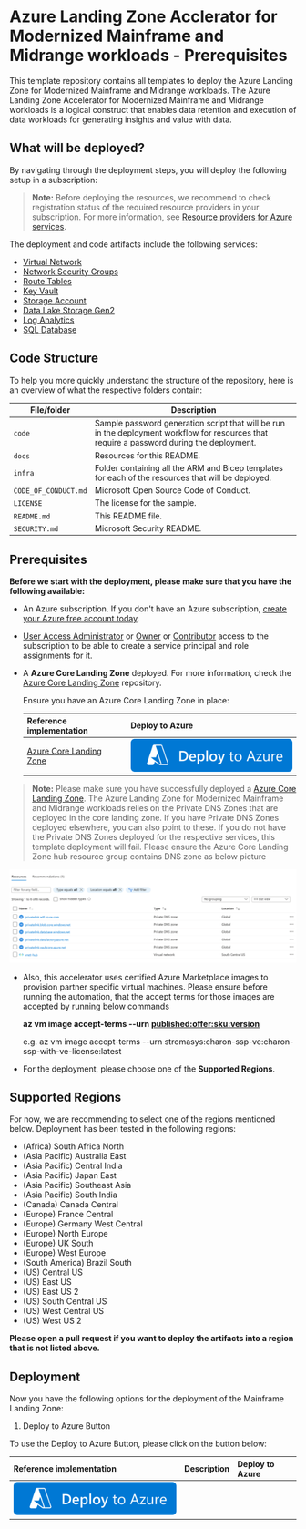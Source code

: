 # Azure Landing Zone Acclerator for Modernized Mainframe and Midrange workloads - Prerequisites

This template repository contains all templates to deploy the Azure Landing Zone for Modernized Mainframe and Midrange workloads. The Azure Landing Zone Accelerator for Modernized Mainframe and Midrange workloads is a logical construct that enables data retention and execution of data workloads for generating insights and value with data.

## What will be deployed?

By navigating through the deployment steps, you will deploy the following setup in a subscription:

> **Note:** Before deploying the resources, we recommend to check registration status of the required resource providers in your subscription. For more information, see [Resource providers for Azure services](https://docs.microsoft.com/azure/azure-resource-manager/management/resource-providers-and-types).

<!-- ( ![Mainframe Landing Zone](/docs/images/mainframeLandingZone.png) -->

The deployment and code artifacts include the following services:

- [Virtual Network](https://docs.microsoft.com/azure/virtual-network/virtual-networks-overview)
- [Network Security Groups](https://docs.microsoft.com/azure/virtual-network/network-security-groups-overview)
- [Route Tables](https://docs.microsoft.com/azure/virtual-network/virtual-networks-udr-overview)
- [Key Vault](https://docs.microsoft.com/azure/key-vault/general)
- [Storage Account](https://docs.microsoft.com/azure/storage/common/storage-account-overview)
- [Data Lake Storage Gen2](https://docs.microsoft.com/azure/storage/blobs/data-lake-storage-introduction)
- [Log Analytics](https://docs.microsoft.com/azure/azure-monitor/learn/quick-create-workspace)
- [SQL Database](https://docs.microsoft.com/azure/azure-sql/database/)

## Code Structure

To help you more quickly understand the structure of the repository, here is an overview of what the respective folders contain:

| File/folder                   | Description                                |
| ----------------------------- | ------------------------------------------ |
| `code`                        | Sample password generation script that will be run in the deployment workflow for resources that require a password during the deployment. |
| `docs`                        | Resources for this README.                 |
| `infra`                       | Folder containing all the ARM and Bicep templates for each of the resources that will be deployed. |
| `CODE_OF_CONDUCT.md`          | Microsoft Open Source Code of Conduct.     |
| `LICENSE`                     | The license for the sample.                |
| `README.md`                   | This README file.                          |
| `SECURITY.md`                 | Microsoft Security README.                 |

## Prerequisites



**Before we start with the deployment, please make sure that you have the following available:**

- An Azure subscription. If you don't have an Azure subscription, [create your Azure free account today](https://azure.microsoft.com/free/).
- [User Access Administrator](https://docs.microsoft.com/azure/role-based-access-control/built-in-roles#user-access-administrator) or [Owner](https://docs.microsoft.com/azure/role-based-access-control/built-in-roles#owner) or [Contributor](https://docs.microsoft.com/azure/role-based-access-control/built-in-roles#contributor) access to the subscription to be able to create a service principal and role assignments for it.

- A **Azure Core Landing Zone** deployed. For more information, check the [Azure Core Landing Zone](https://github.com/Azure/Enterprise-Scale/blob/main/docs/reference/adventureworks/README.md)  repository.

    Ensure you have an Azure Core Landing Zone in place:

    | Reference implementation   | Deploy to Azure |
    |:---------------------------|:----------------|
    |[Azure Core Landing Zone](https://github.com/Azure/Enterprise-Scale/blob/main/docs/reference/adventureworks/README.md)|[![`DTA-Button-ALZ`](https://raw.githubusercontent.com/Azure/azure-quickstart-templates/master/1-CONTRIBUTION-GUIDE/images/deploytoazure.svg?sanitize=true)](https://aka.ms/caf/ready/accelerator)|

> **Note:** Please make sure you have successfully deployed a [Azure Core Landing Zone](https://github.com/Azure/Enterprise-Scale/blob/main/docs/reference/adventureworks/README.md). The Azure Landing Zone for Modernized Mainframe and Midrange workloads relies on the Private DNS Zones that are deployed in the core landing zone. If you have Private DNS Zones deployed elsewhere, you can also point to these. If you do not have the Private DNS Zones deployed for the respective services, this template deployment will fail. Please ensure the Azure Core Landing Zone hub resource group contains DNS zone as below picture

![Hub Resource Group](/docs/images/HubResourcegroup.png)

- Also, this accelerator uses certified Azure Marketplace images to provision partner specific virtual machines. Please ensure before running the automation, that the accept terms for those images are accepted by running below commands

    **az vm image accept-terms --urn <published:offer:sku:version>**

    e.g. az vm image accept-terms --urn stromasys:charon-ssp-ve:charon-ssp-with-ve-license:latest

- For the deployment, please choose one of the **Supported Regions**.

## Supported Regions

For now, we are recommending to select one of the regions mentioned below. Deployment has been tested in the following regions:

- (Africa) South Africa North
- (Asia Pacific) Australia East
- (Asia Pacific) Central India
- (Asia Pacific) Japan East
- (Asia Pacific) Southeast Asia
- (Asia Pacific) South India
- (Canada) Canada Central
- (Europe) France Central
- (Europe) Germany West Central
- (Europe) North Europe
- (Europe) UK South
- (Europe) West Europe
- (South America) Brazil South
- (US) Central US
- (US) East US
- (US) East US 2
- (US) South Central US
- (US) West Central US
- (US) West US 2

**Please open a pull request if you want to deploy the artifacts into a region that is not listed above.**

## Deployment

Now you have the following options for the deployment of the Mainframe Landing Zone:

1. Deploy to Azure Button

To use the Deploy to Azure Button, please click on the button below:

| Reference implementation   | Description | Deploy to Azure |
|:---------------------------|:------------|:----------------|
|[![`DTA-Button-ALZ`](https://raw.githubusercontent.com/Azure/azure-quickstart-templates/master/1-CONTRIBUTION-GUIDE/images/deploytoazure.svg?sanitize=true)](https://ms.portal.azure.com/#view/Microsoft_Azure_CreateUIDef/CustomDeploymentBlade/uri/https%3A%2F%2Fraw.githubusercontent.com%2Flapate%2Fazure-mainframe-landing-zone-public%2Fmain%2Finfra%2Fmain-template%2Fmain.json/uiFormDefinitionUri/https%3A%2F%2Fraw.githubusercontent.com%2Flapate%2Fazure-mainframe-landing-zone-public%2Fmain%2Fdocs%2Freference%2Fportal.mainframeLandingZone.json)|
